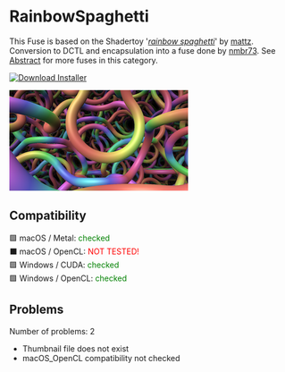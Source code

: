 # RainbowSpaghetti

This Fuse is based on the Shadertoy '_[rainbow spaghetti](https://www.shadertoy.com/view/lsjGRV)_' by [mattz](https://www.shadertoy.com/user/mattz). Conversion to DCTL and encapsulation into a fuse done by [nmbr73](../../Site/Profiles/nmbr73.md). See [Abstract](README.md) for more fuses in this category.

<!-- +++ DO NOT REMOVE THIS COMMENT +++ DO NOT ADD OR EDIT ANY TEXT BEFORE THIS LINE +++ IT WOULD BE A REALLY BAD IDEA +++ -->

[![Download Installer](https://img.shields.io/static/v1?label=Download&message=RainbowSpaghetti-Installer.lua&color=blue)](RainbowSpaghetti-Installer.lua "Installer")



[![Thumbnail](RainbowSpaghetti_320x180.png)](https://www.shadertoy.com/view/lsjGRV "View on Shadertoy.com")

<!-- +++ DO NOT REMOVE THIS COMMENT +++ DO NOT EDIT ANY TEXT THAT COMES AFTER THIS LINE +++ TRUST ME: JUST DON'T DO IT +++ -->

## Compatibility

🟩 macOS / Metal: <span style="color:green; ">checked</span><br />
⬛ macOS / OpenCL: <span style="color:red; ">NOT TESTED!</span><br />
🟩 Windows / CUDA: <span style="color:green; ">checked</span><br />
🟩 Windows / OpenCL: <span style="color:green; ">checked</span><br />


## Problems

Number of problems: 2

- Thumbnail file does not exist
- macOS_OpenCL compatibility not checked



